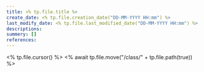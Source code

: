 ```yaml
---
title: <% tp.file.title %>
create_date: <% tp.file.creation_date("DD-MM-YYYY HH:mm") %>
last_modify_date: <% tp.file.last_modified_date("DD-MM-YYYY HH:mm") %>
descriptions: 
summery: []
references:
---
```


<% tp.file.cursor() %>
<% await tp.file.move("/class/" + tp.file.path(true)) %>